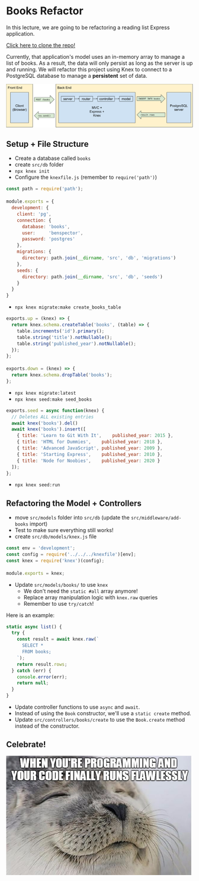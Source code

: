 # Books Refactor

In this lecture, we are going to be refactoring a reading list Express application. 

[Click here to clone the repo!](https://github.com/The-Marcy-Lab-School/books-express-no-db/)

Currently, that application's model uses an in-memory array to manage a list of books. As a result, the data will only persist as long as the server is up and running. We will refactor this project using Knex to connect to a PostgreSQL database to manage a **persistent** set of data.

![](img/full-stack-diagram.svg)

## Setup + File Structure

* Create a database called `books`
* create `src/db` folder
* `npx knex init` 
* Configure the `knexfile.js` (remember to `require('path')`)

```js
const path = require('path');

module.exports = {
  development: {
    client: 'pg',
    connection: {
      database: 'books',
      user:     'benspector',
      password: 'postgres'
    },
    migrations: {
      directory: path.join(__dirname, 'src', 'db', 'migrations')
    },
    seeds: {
      directory: path.join(__dirname, 'src', 'db', 'seeds')
    }
  }
}
```

* `npx knex migrate:make create_books_table`

```js
exports.up = (knex) => {
  return knex.schema.createTable('books', (table) => {
    table.increments('id').primary();
    table.string('title').notNullable();
    table.string('published_year').notNullable();
  });
};

exports.down = (knex) => {
  return knex.schema.dropTable('books');
};
```

* `npx knex migrate:latest`
* `npx knex seed:make seed_books`

```js
exports.seed = async function(knex) {
  // Deletes ALL existing entries
  await knex('books').del()
  await knex('books').insert([
    { title: 'Learn to Git With It',	published_year: 2015 },
    { title: 'HTML for Dummies',	published_year: 2018 },
    { title: 'Advanced JavaScript',	published_year: 2009 },
    { title: 'Starting Express',	published_year: 2010 },
    { title: 'Node for Noobies',	published_year: 2020 }
  ]);
};
```

* `npx knex seed:run`

## Refactoring the Model + Controllers

* move `src/models` folder into `src/db` (update the `src/middleware/add-books` import)
* Test to make sure everything still works!
* create `src/db/models/knex.js` file

```js
const env = 'development';
const config = require('../../../knexfile')[env];
const knex = require('knex')(config);

module.exports = knex;
```

* Update `src/models/books/` to use `knex`
  * We don't need the `static #all` array anymore!
  * Replace array manipulation logic with `knex.raw` queries
  * Remember to use `try/catch`!

Here is an example:

```js
static async list() {
  try {
    const result = await knex.raw(`
      SELECT *
      FROM books;
    `);
    return result.rows;
  } catch (err) {
    console.error(err);
    return null;
  }
}
```

* Update controller functions to use `async` and `await`.
* Instead of using the `Book` constructor, we'll use a `static create` method.
* Update `src/controllers/books/create` to use the `Book.create` method instead of the constructor.

## Celebrate!

![](./img/success.jpeg)